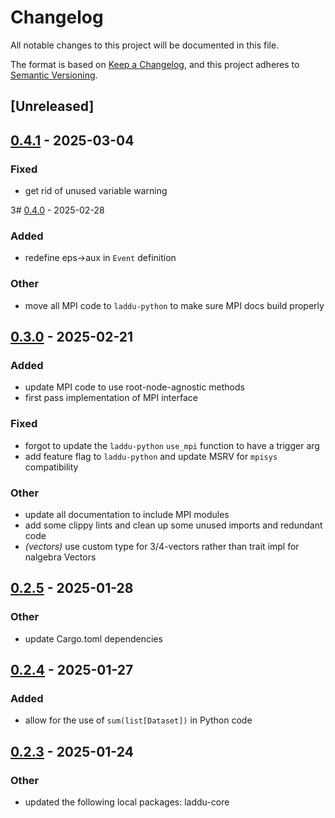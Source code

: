# Changelog

All notable changes to this project will be documented in this file.

The format is based on [Keep a Changelog](https://keepachangelog.com/en/1.0.0/),
and this project adheres to [Semantic Versioning](https://semver.org/spec/v2.0.0.html).

## [Unreleased]

## [0.4.1](https://github.com/denehoffman/laddu/compare/laddu-python-v0.4.0...laddu-python-v0.4.1) - 2025-03-04

### Fixed

- get rid of unused variable warning

3# [0.4.0](https://github.com/denehoffman/laddu/compare/laddu-python-v0.3.0...laddu-python-v0.3.1) - 2025-02-28

### Added

- redefine eps->aux in `Event` definition

### Other

- move all MPI code to `laddu-python` to make sure MPI docs build properly

## [0.3.0](https://github.com/denehoffman/laddu/compare/laddu-python-v0.2.5...laddu-python-v0.3.0) - 2025-02-21

### Added

- update MPI code to use root-node-agnostic methods
- first pass implementation of MPI interface

### Fixed

- forgot to update the `laddu-python` `use_mpi` function to have a trigger arg
- add feature flag to `laddu-python` and update MSRV for `mpisys` compatibility

### Other

- update all documentation to include MPI modules
- add some clippy lints and clean up some unused imports and redundant code
- _(vectors)_ use custom type for 3/4-vectors rather than trait impl for nalgebra Vectors

## [0.2.5](https://github.com/denehoffman/laddu/compare/laddu-python-v0.2.4...laddu-python-v0.2.5) - 2025-01-28

### Other

- update Cargo.toml dependencies

## [0.2.4](https://github.com/denehoffman/laddu/compare/laddu-python-v0.2.3...laddu-python-v0.2.4) - 2025-01-27

### Added

- allow for the use of `sum(list[Dataset])` in Python code

## [0.2.3](https://github.com/denehoffman/laddu/compare/laddu-python-v0.2.2...laddu-python-v0.2.3) - 2025-01-24

### Other

- updated the following local packages: laddu-core
